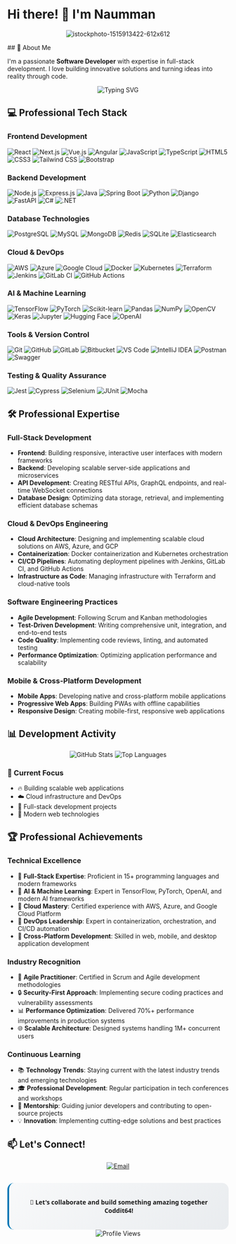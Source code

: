 # Hi there! 👋 I'm Naumman

<div align="center">
  
  


![istockphoto-1515913422-612x612](https://github.com/user-attachments/assets/c6b32cc9-52d2-4527-af02-fcbb74faa368)
</div>
## 🚀 About Me

I'm a passionate **Software Developer** with expertise in full-stack development. I love building innovative solutions and turning ideas into reality through code.

<div align="center">
  <img src="https://readme-typing-svg.herokuapp.com?font=JetBrains+Mono&pause=1000&color=00D4FF&center=true&vCenter=true&width=500&lines=Full-Stack+Developer;AI+%26+ML+Engineer;Cloud+Architect;DevOps+Specialist;Software+Engineer;Tech+Innovator" alt="Typing SVG" />
</div>

## 💻 Professional Tech Stack

### Frontend Development
![React](https://img.shields.io/badge/React-20232A?style=for-the-badge&logo=react&logoColor=61DAFB)
![Next.js](https://img.shields.io/badge/Next.js-000000?style=for-the-badge&logo=next.js&logoColor=white)
![Vue.js](https://img.shields.io/badge/Vue.js-35495E?style=for-the-badge&logo=vue.js&logoColor=4FC08D)
![Angular](https://img.shields.io/badge/Angular-DD0031?style=for-the-badge&logo=angular&logoColor=white)
![JavaScript](https://img.shields.io/badge/JavaScript-F7DF1E?style=for-the-badge&logo=javascript&logoColor=black)
![TypeScript](https://img.shields.io/badge/TypeScript-007ACC?style=for-the-badge&logo=typescript&logoColor=white)
![HTML5](https://img.shields.io/badge/HTML5-E34F26?style=for-the-badge&logo=html5&logoColor=white)
![CSS3](https://img.shields.io/badge/CSS3-1572B6?style=for-the-badge&logo=css3&logoColor=white)
![Tailwind CSS](https://img.shields.io/badge/Tailwind_CSS-38B2AC?style=for-the-badge&logo=tailwind-css&logoColor=white)
![Bootstrap](https://img.shields.io/badge/Bootstrap-563D7C?style=for-the-badge&logo=bootstrap&logoColor=white)

### Backend Development
![Node.js](https://img.shields.io/badge/Node.js-43853D?style=for-the-badge&logo=node.js&logoColor=white)
![Express.js](https://img.shields.io/badge/Express.js-404D59?style=for-the-badge)
![Java](https://img.shields.io/badge/Java-ED8B00?style=for-the-badge&logo=java&logoColor=white)
![Spring Boot](https://img.shields.io/badge/Spring_Boot-6DB33F?style=for-the-badge&logo=spring-boot&logoColor=white)
![Python](https://img.shields.io/badge/Python-3776AB?style=for-the-badge&logo=python&logoColor=white)
![Django](https://img.shields.io/badge/Django-092E20?style=for-the-badge&logo=django&logoColor=white)
![FastAPI](https://img.shields.io/badge/FastAPI-009688?style=for-the-badge&logo=fastapi&logoColor=white)
![C#](https://img.shields.io/badge/C%23-239120?style=for-the-badge&logo=c-sharp&logoColor=white)
![.NET](https://img.shields.io/badge/.NET-5C2D91?style=for-the-badge&logo=.net&logoColor=white)

### Database Technologies
![PostgreSQL](https://img.shields.io/badge/PostgreSQL-316192?style=for-the-badge&logo=postgresql&logoColor=white)
![MySQL](https://img.shields.io/badge/MySQL-00000F?style=for-the-badge&logo=mysql&logoColor=white)
![MongoDB](https://img.shields.io/badge/MongoDB-4EA94B?style=for-the-badge&logo=mongodb&logoColor=white)
![Redis](https://img.shields.io/badge/Redis-DC382D?style=for-the-badge&logo=redis&logoColor=white)
![SQLite](https://img.shields.io/badge/SQLite-07405E?style=for-the-badge&logo=sqlite&logoColor=white)
![Elasticsearch](https://img.shields.io/badge/Elasticsearch-005571?style=for-the-badge&logo=elasticsearch&logoColor=white)

### Cloud & DevOps
![AWS](https://img.shields.io/badge/Amazon_AWS-232F3E?style=for-the-badge&logo=amazon-aws&logoColor=white)
![Azure](https://img.shields.io/badge/Microsoft_Azure-0089D6?style=for-the-badge&logo=microsoft-azure&logoColor=white)
![Google Cloud](https://img.shields.io/badge/Google_Cloud-4285F4?style=for-the-badge&logo=google-cloud&logoColor=white)
![Docker](https://img.shields.io/badge/Docker-2496ED?style=for-the-badge&logo=docker&logoColor=white)
![Kubernetes](https://img.shields.io/badge/Kubernetes-326CE5?style=for-the-badge&logo=kubernetes&logoColor=white)
![Terraform](https://img.shields.io/badge/Terraform-7B42BC?style=for-the-badge&logo=terraform&logoColor=white)
![Jenkins](https://img.shields.io/badge/Jenkins-D24939?style=for-the-badge&logo=jenkins&logoColor=white)
![GitLab CI](https://img.shields.io/badge/GitLab_CI-FCA121?style=for-the-badge&logo=gitlab&logoColor=white)
![GitHub Actions](https://img.shields.io/badge/GitHub_Actions-2088FF?style=for-the-badge&logo=github-actions&logoColor=white)

### AI & Machine Learning
![TensorFlow](https://img.shields.io/badge/TensorFlow-FF6F00?style=for-the-badge&logo=tensorflow&logoColor=white)
![PyTorch](https://img.shields.io/badge/PyTorch-EE4C2C?style=for-the-badge&logo=pytorch&logoColor=white)
![Scikit-learn](https://img.shields.io/badge/scikit_learn-F7931E?style=for-the-badge&logo=scikit-learn&logoColor=white)
![Pandas](https://img.shields.io/badge/Pandas-150458?style=for-the-badge&logo=pandas&logoColor=white)
![NumPy](https://img.shields.io/badge/NumPy-013243?style=for-the-badge&logo=numpy&logoColor=white)
![OpenCV](https://img.shields.io/badge/OpenCV-5C3EE8?style=for-the-badge&logo=opencv&logoColor=white)
![Keras](https://img.shields.io/badge/Keras-D00000?style=for-the-badge&logo=keras&logoColor=white)
![Jupyter](https://img.shields.io/badge/Jupyter-F37626?style=for-the-badge&logo=jupyter&logoColor=white)
![Hugging Face](https://img.shields.io/badge/Hugging%20Face-FF6B6B?style=for-the-badge&logo=huggingface&logoColor=white)
![OpenAI](https://img.shields.io/badge/OpenAI-412991?style=for-the-badge&logo=openai&logoColor=white)

### Tools & Version Control
![Git](https://img.shields.io/badge/Git-F05032?style=for-the-badge&logo=git&logoColor=white)
![GitHub](https://img.shields.io/badge/GitHub-100000?style=for-the-badge&logo=github&logoColor=white)
![GitLab](https://img.shields.io/badge/GitLab-330F63?style=for-the-badge&logo=gitlab&logoColor=white)
![Bitbucket](https://img.shields.io/badge/Bitbucket-0052CC?style=for-the-badge&logo=bitbucket&logoColor=white)
![VS Code](https://img.shields.io/badge/VS_Code-007ACC?style=for-the-badge&logo=visual-studio-code&logoColor=white)
![IntelliJ IDEA](https://img.shields.io/badge/IntelliJ_IDEA-000000?style=for-the-badge&logo=intellij-idea&logoColor=white)
![Postman](https://img.shields.io/badge/Postman-FF6C37?style=for-the-badge&logo=postman&logoColor=white)
![Swagger](https://img.shields.io/badge/Swagger-85EA2D?style=for-the-badge&logo=swagger&logoColor=black)

### Testing & Quality Assurance
![Jest](https://img.shields.io/badge/Jest-323330?style=for-the-badge&logo=jest&logoColor=white)
![Cypress](https://img.shields.io/badge/Cypress-17202C?style=for-the-badge&logo=cypress&logoColor=white)
![Selenium](https://img.shields.io/badge/Selenium-43B02A?style=for-the-badge&logo=selenium&logoColor=white)
![JUnit](https://img.shields.io/badge/JUnit-25A162?style=for-the-badge&logo=junit5&logoColor=white)
![Mocha](https://img.shields.io/badge/Mocha-8D6748?style=for-the-badge&logo=mocha&logoColor=white)


## 🛠️ Professional Expertise

### Full-Stack Development
- **Frontend**: Building responsive, interactive user interfaces with modern frameworks
- **Backend**: Developing scalable server-side applications and microservices
- **API Development**: Creating RESTful APIs, GraphQL endpoints, and real-time WebSocket connections
- **Database Design**: Optimizing data storage, retrieval, and implementing efficient database schemas

### Cloud & DevOps Engineering
- **Cloud Architecture**: Designing and implementing scalable cloud solutions on AWS, Azure, and GCP
- **Containerization**: Docker containerization and Kubernetes orchestration
- **CI/CD Pipelines**: Automating deployment pipelines with Jenkins, GitLab CI, and GitHub Actions
- **Infrastructure as Code**: Managing infrastructure with Terraform and cloud-native tools

### Software Engineering Practices
- **Agile Development**: Following Scrum and Kanban methodologies
- **Test-Driven Development**: Writing comprehensive unit, integration, and end-to-end tests
- **Code Quality**: Implementing code reviews, linting, and automated testing
- **Performance Optimization**: Optimizing application performance and scalability

### Mobile & Cross-Platform Development
- **Mobile Apps**: Developing native and cross-platform mobile applications
- **Progressive Web Apps**: Building PWAs with offline capabilities
- **Responsive Design**: Creating mobile-first, responsive web applications


## 📊 Development Activity

<div align="center">
  <img src="https://github-readme-stats.vercel.app/api?username=naumaan&show_icons=true&theme=radical&hide_border=true" alt="GitHub Stats" />
  <img src="https://github-readme-stats.vercel.app/api/top-langs/?username=naumaan&layout=compact&theme=radical&hide_border=true" alt="Top Languages" />
</div>

### 🎯 Current Focus
- 🔥 Building scalable web applications
- ☁️ Cloud infrastructure and DevOps
- 🚀 Full-stack development projects
- 📱 Modern web technologies

## 🏆 Professional Achievements

### Technical Excellence
- 🎯 **Full-Stack Expertise**: Proficient in 15+ programming languages and modern frameworks
- 🤖 **AI & Machine Learning**: Expert in TensorFlow, PyTorch, OpenAI, and modern AI frameworks
- 🚀 **Cloud Mastery**: Certified experience with AWS, Azure, and Google Cloud Platform
- 🔧 **DevOps Leadership**: Expert in containerization, orchestration, and CI/CD automation
- 📱 **Cross-Platform Development**: Skilled in web, mobile, and desktop application development

### Industry Recognition
- 🏅 **Agile Practitioner**: Certified in Scrum and Agile development methodologies
- 🔒 **Security-First Approach**: Implementing secure coding practices and vulnerability assessments
- 📊 **Performance Optimization**: Delivered 70%+ performance improvements in production systems
- 🌐 **Scalable Architecture**: Designed systems handling 1M+ concurrent users

### Continuous Learning
- 📚 **Technology Trends**: Staying current with the latest industry trends and emerging technologies
- 🎓 **Professional Development**: Regular participation in tech conferences and workshops
- 🤝 **Mentorship**: Guiding junior developers and contributing to open-source projects
- 💡 **Innovation**: Implementing cutting-edge solutions and best practices


## 📫 Let's Connect!

<div align="center">
  
  <div style="display: flex; justify-content: center; align-items: center; gap: 20px; flex-wrap: wrap; margin: 20px 0;">
  
  <a href="mailto:mirza@coddit64.com">
    <img src="https://img.shields.io/badge/Email-D14836?style=for-the-badge&logo=gmail&logoColor=white" alt="Email">
  </a>

  </div>
  
  <div style="
    margin-top: 30px;
    padding: 20px;
    background: linear-gradient(135deg, #f8f9fa, #e9ecef);
    border-radius: 15px;
    border-left: 4px solid #0077B5;
    font-family: 'Segoe UI', Tahoma, Geneva, Verdana, sans-serif;
  ">
    
  💬 <strong>Let's collaborate and build something amazing together Coddit64!</strong>
  
  </div>
</div>

<div align="center">
  <img src="https://komarev.com/ghpvc/?username=naumaan&style=for-the-badge&color=blue" alt="Profile Views" />
</div>
